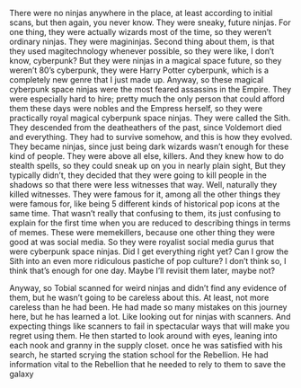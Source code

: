 There were no ninjas anywhere in the place, at least according to
initial scans, but then again, you never know. They were sneaky, future
ninjas. For one thing, they were actually wizards most of the time, so
they weren’t ordinary ninjas. They were magininjas. Second thing about
them, is that they used magitechnology whenever possible, so they were
like, I don’t know, cyberpunk? But they were ninjas in a magical space
future, so they weren’t 80’s cyberpunk, they were Harry Potter
cyberpunk, which is a completely new genre that I just made up. Anyway,
so these magical cyberpunk space ninjas were the most feared assassins
in the Empire. They were especially hard to hire; pretty much the only
person that could afford them these days were nobles and the Empress
herself, so they were practically royal magical cyberpunk space ninjas.
They were called the Sith. They descended from the deatheathers of the
past, since Voldemort died and everything. They had to survive somehow,
and this is how they evolved. They became ninjas, since just being dark
wizards wasn’t enough for these kind of people. They were above all
else, killers. And they knew how to do stealth spells, so they could
sneak up on you in nearly plain sight, But they typically didn’t, they
decided that they were going to kill people in the shadows so that there
were less witnesses that way. Well, naturally they killed witnesses.
They were famous for it, among all the other things they were famous
for, like being 5 different kinds of historical pop icons at the same
time. That wasn’t really that confusing to them, its just confusing to
explain for the first time when you are reduced to describing things in
terms of memes. These were memekillers, because one other thing they
were good at was social media. So they were royalist social media gurus
that were cyberpunk space ninjas. Did I get everything right yet? Can I
grow the Sith into an even more ridiculous pastiche of pop culture? I
don’t think so, I think that’s enough for one day. Maybe I’ll revisit
them later, maybe not?

Anyway, so Tobial scanned for weird ninjas and didn’t find any evidence
of them, but he wasn’t going to be careless about this. At least, not
more careless than he had been. He had made so many mistakes on this
journey here, but he has learned a lot. Like looking out for ninjas with
scanners. And expecting things like scanners to fail in spectacular ways
that will make you regret using them. He then started to look around
with eyes, leaning into each nook and granny in the supply closet. once
he was satisfied with his search, he started scrying the station school
for the Rebellion. He had information vital to the Rebellion that he
needed to rely to them to save the galaxy

